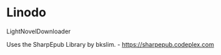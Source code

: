 # Linodo
LightNovelDownloader

Uses the SharpEpub Library by bkslim. - 
https://sharpepub.codeplex.com
